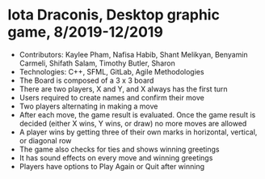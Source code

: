 # Iota Draconis, Desktop graphic game, 8/2019-12/2019
- Contributors: Kaylee Pham, Nafisa Habib, Shant Melikyan, Benyamin Carmeli, Shifath Salam, Timothy Butler, Sharon
- Technologies: C++, SFML, GitLab, Agile Methodologies
- The Board is composed of a 3 x 3 board
- There are two players, X and Y, and X always has the first turn
- Users required to create names and confirm their move
- Two players alternating in making a move
- After each move, the game result is evaluated. Once the game result is decided (either X wins, Y wins, or draw) no more moves are allowed
- A player wins by getting three of their own marks in horizontal, vertical, or diagonal row
- The game also checks for ties and shows winning greetings
- It has sound effects on every move and winning greetings
- Players have options to Play Again or Quit after winning
